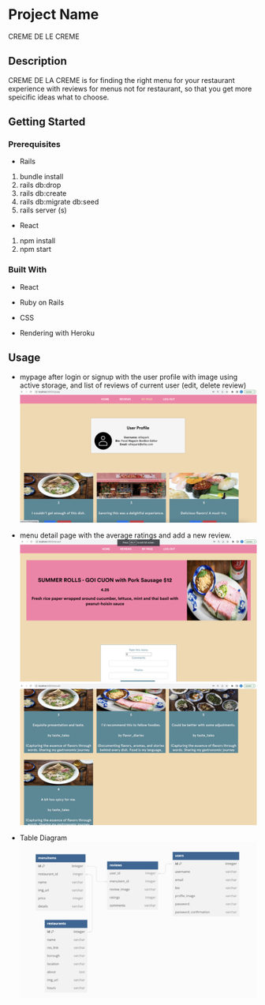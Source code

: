 # Project Name
CREME DE LE CREME
## Description

CREME DE LA CREME is for finding the right menu for your restaurant experience with reviews for menus not  for restaurant, so that you get more speicific ideas what to choose.  
## Getting Started

### Prerequisites
- Rails 
1. bundle install 
2. rails db:drop 
3. rails db:create
4. rails db:migrate db:seed 
5. rails server (s)

- React 
1. npm install
2. npm start
### Built With

- React

- Ruby on Rails

- CSS

- Rendering with Heroku 

## Usage
- mypage after login or signup with the user profile with image using active storage, and list of reviews of current user (edit, delete review)
![Local Image](./images/mypage.png)

- menu detail page with the average ratings and add a new review. 
![Local Image](./images/menu1.png)
![Local Image](./images/menu2.png)

- Table Diagram 
![Local Image](./images/table.png)
